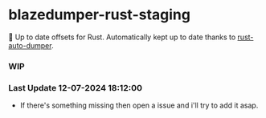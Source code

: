 # blazedumper-rust-staging

🚀 Up to date offsets for Rust. Automatically kept up to date thanks to [rust-auto-dumper](https://github.com/Akandesh/rust-auto-dumper).

### WIP

### Last Update 12-07-2024 18:12:00
- If there's something missing then open a issue and i'll try to add it asap.
